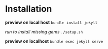 Installation 
============

**preview on local host**
`bundle install jekyll`

*run to install missing gems*
`./setup.sh`

**preview on localhost**
`bundle exec jekyll serve`  
